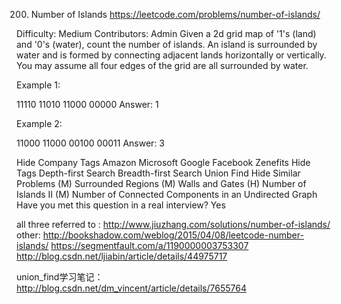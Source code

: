 200. Number of Islands   https://leetcode.com/problems/number-of-islands/

Difficulty: Medium
Contributors: Admin
Given a 2d grid map of '1's (land) and '0's (water), count the number of islands. 
An island is surrounded by water and is formed by connecting adjacent lands horizontally or vertically. 
You may assume all four edges of the grid are all surrounded by water.

Example 1:

11110
11010
11000
00000
Answer: 1

Example 2:

11000
11000
00100
00011
Answer: 3

Hide Company Tags Amazon Microsoft Google Facebook Zenefits
Hide Tags Depth-first Search Breadth-first Search Union Find
Hide Similar Problems (M) Surrounded Regions (M) Walls and Gates (H) Number of Islands II (M) Number of Connected Components in an Undirected Graph
Have you met this question in a real interview? Yes  

all three referred to : http://www.jiuzhang.com/solutions/number-of-islands/
other:
http://bookshadow.com/weblog/2015/04/08/leetcode-number-islands/
https://segmentfault.com/a/1190000003753307
http://blog.csdn.net/ljiabin/article/details/44975717

union_find学习笔记： http://blog.csdn.net/dm_vincent/article/details/7655764
